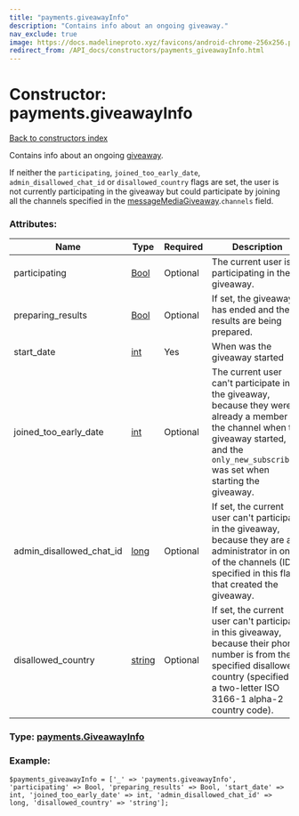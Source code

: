 ```yaml
---
title: "payments.giveawayInfo"
description: "Contains info about an ongoing giveaway."
nav_exclude: true
image: https://docs.madelineproto.xyz/favicons/android-chrome-256x256.png
redirect_from: /API_docs/constructors/payments_giveawayInfo.html
---
```

# Constructor: payments.giveawayInfo  
[Back to constructors index](/API_docs/constructors/index.html)



Contains info about an ongoing [giveaway](https://core.telegram.org/api/giveaways).

If neither the `participating`, `joined_too_early_date`, `admin_disallowed_chat_id` or `disallowed_country` flags are set, the user is not currently participating in the giveaway but could participate by joining all the channels specified in the [messageMediaGiveaway](../constructors/messageMediaGiveaway.html).`channels` field.

### Attributes:

| Name     |    Type       | Required | Description |
|----------|---------------|----------|-------------|
|participating|[Bool](/API_docs/types/Bool.html) | Optional|The current user is participating in the giveaway.|
|preparing\_results|[Bool](/API_docs/types/Bool.html) | Optional|If set, the giveaway has ended and the results are being prepared.|
|start\_date|[int](/API_docs/types/int.html) | Yes|When was the giveaway started|
|joined\_too\_early\_date|[int](/API_docs/types/int.html) | Optional|The current user can't participate in the giveaway, because they were already a member of the channel when the giveaway started, and the `only_new_subscribers` was set when starting the giveaway.|
|admin\_disallowed\_chat\_id|[long](/API_docs/types/long.html) | Optional|If set, the current user can't participate in the giveaway, because they are an administrator in one of the channels (ID specified in this flag) that created the giveaway.|
|disallowed\_country|[string](/API_docs/types/string.html) | Optional|If set, the current user can't participate in this giveaway, because their phone number is from the specified disallowed country (specified as a two-letter ISO 3166-1 alpha-2 country code).|



### Type: [payments.GiveawayInfo](/API_docs/types/payments.GiveawayInfo.html)


### Example:

```
$payments_giveawayInfo = ['_' => 'payments.giveawayInfo', 'participating' => Bool, 'preparing_results' => Bool, 'start_date' => int, 'joined_too_early_date' => int, 'admin_disallowed_chat_id' => long, 'disallowed_country' => 'string'];
```  
